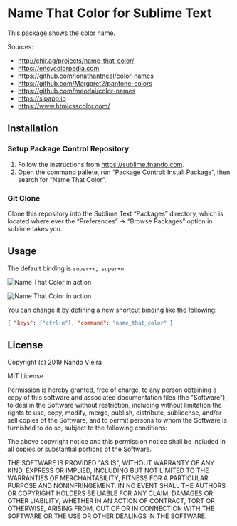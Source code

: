 # Name That Color for Sublime Text

This package shows the color name.

Sources:

- http://chir.ag/projects/name-that-color/
- https://encycolorpedia.com
- https://github.com/jonathantneal/color-names
- https://github.com/Margaret2/pantone-colors
- https://github.com/meodai/color-names
- https://sipapp.io
- https://www.htmlcsscolor.com/

## Installation

### Setup Package Control Repository

1. Follow the instructions from https://sublime.fnando.com.
2. Open the command pallete, run “Package Control: Install Package“, then search for “Name That Color“.

### Git Clone

Clone this repository into the Sublime Text “Packages” directory, which is located where ever the “Preferences” -> “Browse Packages” option in sublime takes you.

## Usage

The default binding is `super+k, super+n`.

![Name That Color in action](https://raw.github.com/fnando/sublime-name-that-color/master/images/found-color.png)

![Name That Color in action](https://raw.github.com/fnando/sublime-name-that-color/master/images/nearest-color.png)

You can change it by defining a new shortcut binding like the following:

```json
{ "keys": ["ctrl+n"], "command": "name_that_color" }
```

## License

Copyright (c) 2019 Nando Vieira

MIT License

Permission is hereby granted, free of charge, to any person obtaining
a copy of this software and associated documentation files (the
"Software"), to deal in the Software without restriction, including
without limitation the rights to use, copy, modify, merge, publish,
distribute, sublicense, and/or sell copies of the Software, and to
permit persons to whom the Software is furnished to do so, subject to
the following conditions:

The above copyright notice and this permission notice shall be
included in all copies or substantial portions of the Software.

THE SOFTWARE IS PROVIDED "AS IS", WITHOUT WARRANTY OF ANY KIND,
EXPRESS OR IMPLIED, INCLUDING BUT NOT LIMITED TO THE WARRANTIES OF
MERCHANTABILITY, FITNESS FOR A PARTICULAR PURPOSE AND
NONINFRINGEMENT. IN NO EVENT SHALL THE AUTHORS OR COPYRIGHT HOLDERS BE
LIABLE FOR ANY CLAIM, DAMAGES OR OTHER LIABILITY, WHETHER IN AN ACTION
OF CONTRACT, TORT OR OTHERWISE, ARISING FROM, OUT OF OR IN CONNECTION
WITH THE SOFTWARE OR THE USE OR OTHER DEALINGS IN THE SOFTWARE.
